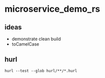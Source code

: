 # microservice_demo_rs

## ideas
* demonstrate clean build
* toCamelCase

## hurl
```
hurl --test --glob hurl/**/*.hurl
```
